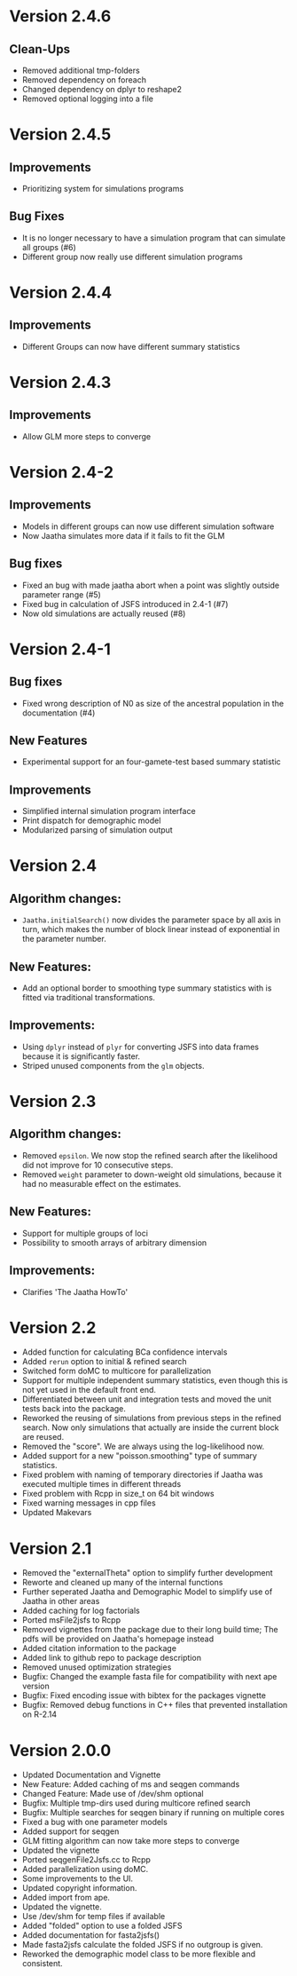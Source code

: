 Version 2.4.6
==================
## Clean-Ups
- Removed additional tmp-folders
- Removed dependency on foreach
- Changed dependency on dplyr to reshape2
- Removed optional logging into a file

Version 2.4.5
==================
## Improvements
- Prioritizing system for simulations programs

## Bug Fixes
- It is no longer necessary to have a simulation program that can simulate all
  groups (#6)
- Different group now really use different simulation programs

Version 2.4.4
==================
## Improvements
- Different Groups can now have different summary statistics

Version 2.4.3
==================
## Improvements
- Allow GLM more steps to converge

Version 2.4-2
==================
## Improvements
- Models in different groups can now use different simulation software
- Now Jaatha simulates more data if it fails to fit the GLM

## Bug fixes
- Fixed an bug with made jaatha abort when a point was slightly outside
  parameter range (#5)
- Fixed bug in calculation of JSFS introduced in 2.4-1 (#7)
- Now old simulations are actually reused (#8)


Version 2.4-1
==================
## Bug fixes
- Fixed wrong description of N0 as size of the ancestral population in the documentation (#4)

## New Features
- Experimental support for an four-gamete-test based summary statistic

## Improvements
- Simplified internal simulation program interface
- Print dispatch for demographic model
- Modularized parsing of simulation output


Version 2.4
==================
## Algorithm changes:
- `Jaatha.initialSearch()` now divides the parameter space by all axis in turn,
  which makes the number of block linear instead of exponential in the
  parameter number.  

## New Features:
- Add an optional border to smoothing type summary statistics with is fitted
  via traditional transformations.

## Improvements:
- Using `dplyr` instead of `plyr` for converting JSFS into data frames because
  it is significantly faster.
- Striped unused components from the `glm` objects.


Version 2.3
==================
## Algorithm changes: 
  - Removed `epsilon`. We now stop the refined search after the
    likelihood did not improve for 10 consecutive steps.
  - Removed `weight` parameter to down-weight old simulations,
    because it had no measurable effect on the estimates.

## New Features: 
  - Support for multiple groups of loci
  - Possibility to smooth arrays of arbitrary dimension

## Improvements: 
  - Clarifies 'The Jaatha HowTo'


Version 2.2
==================
+ Added function for calculating BCa confidence intervals
+ Added `rerun` option to initial & refined search 
+ Switched form doMC to multicore for parallelization
+ Support for multiple independent summary statistics, even though this is not 
  yet used in the default front end.
+ Differentiated between unit and integration tests and moved the unit tests
  back into the package.
+ Reworked the reusing of simulations from previous steps in the refined search.
  Now only simulations that actually are inside the current block are reused. 
+ Removed the "score". We are always using the log-likelihood now.
+ Added support for a new "poisson.smoothing" type of summary statistics. 
+ Fixed problem with naming of temporary directories if Jaatha was executed
multiple times in different threads
+ Fixed problem with Rcpp in size_t on 64 bit windows
+ Fixed warning messages in cpp files
+ Updated Makevars


Version 2.1
==================
+ Removed the "externalTheta" option to simplify further development
+ Reworte and cleaned up many of the internal functions
+ Further seperated Jaatha and Demographic Model to simplify use of Jaatha
in other areas
+ Added caching for log factorials
+ Ported msFile2jsfs to Rcpp
+ Removed vignettes from the package due to their long build time; The pdfs will
be provided on Jaatha's homepage instead 
+ Added citation information to the package  
+ Added link to github repo to package description
+ Removed unused optimization strategies
+ Bugfix: Changed the example fasta file for compatibility with next ape version
+ Bugfix: Fixed encoding issue with bibtex for the packages vignette
+ Bugfix: Removed debug functions in C++ files that prevented installation on R-2.14


Version 2.0.0
==================
+ Updated Documentation and Vignette
+ New Feature: Added caching of ms and seqgen commands
+ Changed Feature: Made use of /dev/shm optional
+ Bugfix: Multiple tmp-dirs used during multicore refined search
+ Bugfix: Multiple searches for seqgen binary if running on multiple cores
+ Fixed a bug with one parameter models
+ Added support for seqgen
+ GLM fitting algorithm can now take more steps to converge
+ Updated the vignette
+ Ported seqgenFile2Jsfs.cc to Rcpp
+ Added parallelization using doMC.
+ Some improvements to the UI.
+ Updated copyright information.
+ Added import from ape.
+ Updated the vignette.
+ Use /dev/shm for temp files if available
+ Added "folded" option to use a folded JSFS
+ Added documentation for fasta2jsfs()
+ Made fasta2jsfs calculate the folded JSFS if no outgroup is given.
+ Reworked the demographic model class to be more flexible and consistent.
